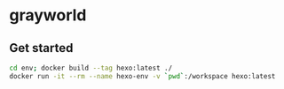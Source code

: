 # grayworld

## Get started
```bash
cd env; docker build --tag hexo:latest ./
docker run -it --rm --name hexo-env -v `pwd`:/workspace hexo:latest
```
